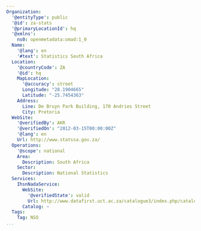 ```yaml
---
Organization:
  '@entityType': public
  '@id': za-stats
  '@primaryLocationId': hq
  '@xmlns':
    ns0: openmetadata:omad:1_0
  Name:
    '@lang': en
    '#text': Statistics South Africa
  Location:
    '@countryCode': ZA
    '@id': hq
    MapLocation:
      '@accuracy': street
      Longitude: "28.1904665"
      Latitude: "-25.7454363"
    Address:
      Line: De Bruyn Park Building, 170 Andries Street
      City: Pretoria
  WebSite:
    '@verifiedBy': AKR
    '@verifiedOn': "2012-03-15T00:00:00Z"
    '@lang': en
    Url: http://www.statssa.gov.za/
  Operations:
    '@scope': national
    Area:
      Description: South Africa
    Sector:
      Description: National Statistics
  Services:
    IhsnNadaService:
      WebSite:
        '@verifiedState': valid
        Url: http://www.datafirst.uct.ac.za/catalogue3/index.php/catalog
      Catalog: ~
  Tags:
    Tag: NSO
...
```

